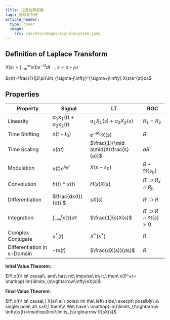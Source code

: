 ```yaml
---
title: 拉普拉斯变换
tags: 信号与系统
article_header:
  type: cover
  image:
    src: /assets/images/signal&system.jpeg
---
```


<!--more-->

## Definition of Laplace Transform

$X(s)=\int_{-\infty}^{\infty}x(t)e^{-st}dt \ \ \ \ ,s=\sigma+j\omega$

$x(t)=\frac{1}{j2\pi}\int_{\sigma-j\infty}^{\sigma+j\infty} X(s)e^{st}ds$ 

## Properties

| Property                    | Signal                           | LT                                   | ROC                          |
| --------------------------- | -------------------------------- | ------------------------------------ | ---------------------------- |
| Linearity                   | $a_1x_1(t)+a_2x_2(t)$            | $a_1X_1(s)+a_2X_2(s)$                | $R_1\cap R_2$                |
| Time Shifting               | $x(t-t_0)$                       | $e^{-st_0 }X(s)$                     | $R$                          |
| Time Scaling                | $x(at)$                          | $\frac{1}{\mid a\mid}X(\frac{s}{a})$ | $aR$                         |
| Modulation                  | $x(t)e^{s_0t}$                   | $X(s-s_0)$                           | $R+\Re\{s_0\}$               |
| Convolution                 | $h(t)*x(t)$                      | $H(s)X(s)$                           | $R'\supset R_x\cap R_h$      |
| Differentiation             | $\frac{dx(t)}{dt} $              | $sX(s)$                              | $R'\supset R$                |
| Integration                 | $\int^t _{-\infty} x(\tau)d\tau$ | $\frac{1}{s}X(s)$                    | $R'\supset R \cap\Re\{s\}>0$ |
| Complex Conjugate           | $x^*(t)$                         | $X^\ast(s^\ast)$                     | $R$                          |
| Differentiation in s-Domain | $-tx(t)$                         | $\frac{dX(s)}{ds}$                   | $R$                          |

**Inital Value Theorem:**

$If\ x(t)\ is\ causal\, and\ has\ no\ impulse\ in\ it,\ then\ x(0^+)= \mathop{lim}\limits_{s\rightarrow\infty}sX(s)$ 

**Final Value Theorem:**

$If\ x(t)\ is\ causal,\ X(s)\ all\ poles\ in\ the\ left\ side,\ execpt\ possibly\ a\ single\ pole\ at\ s=0,\ then\\\\ We\ have \ \mathop{lim}\limits_{t\rightarrow \infty}x(t)=\mathop{lim}\limits_{s\rightarrow 0}sX(s)$